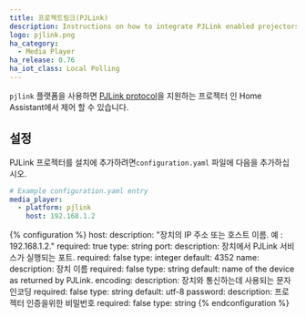 ```yaml
---
title: 프로젝트링크(PJLink)
description: Instructions on how to integrate PJLink enabled projectors into Home Assistant.
logo: pjlink.png
ha_category:
  - Media Player
ha_release: 0.76
ha_iot_class: Local Polling
---
```


`pjlink` 플랫폼을 사용하면 [PJLink protocol](https://pjlink.jbmia.or.jp/english/index.html)을 지원하는 프로젝터 인 Home Assistant에서 제어 할 수 있습니다.

## 설정

PJLink 프로젝터를 설치에 추가하려면`configuration.yaml` 파일에 다음을 추가하십시오.

```yaml
# Example configuration.yaml entry
media_player:
  - platform: pjlink
    host: 192.168.1.2
```

{% configuration %}
host:
  description: "장치의 IP 주소 또는 호스트 이름. 예 : 192.168.1.2."
  required: true
  type: string
port:
  description: 장치에서 PJLink 서비스가 실행되는 포트.
  required: false
  type: integer
  default: 4352
name:
  description: 장치 이름
  required: false
  type: string
  default: name of the device as returned by PJLink.
encoding:
  description: 장치와 통신하는데 사용되는 문자 인코딩
  required: false
  type: string
  default: utf-8
password:
  description: 프로젝터 인증을위한 비밀번호
  required: false
  type: string
{% endconfiguration %}
